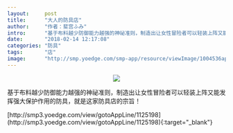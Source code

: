 ```yaml
---
layout:     post
title:      "大人的防具店"
author:     "作者：斐宫ふみ"
intro:      "基于布料越少防御能力越强的神祕准则，制造出让女性冒险者可以轻装上阵又能发挥强大保护作用的防具，就是这家防具店的宗旨！"
date:       "2018-02-14 12:17:08"
categories: "防具"
tags:       "店"
image:      "http://smp.yoedge.com/smp-app/resource/viewImage/1004536appline.png"
---
```

<div style="text-align: center">
<p><img src="http://smp.yoedge.com/smp-app/resource/viewImage/1004536appline.png"/></p>
</div>
<p class="post-meta">
<span>基于布料越少防御能力越强的神祕准则，制造出让女性冒险者可以轻装上阵又能发挥强大保护作用的防具，就是这家防具店的宗旨！</span>
</p>
[http://smp3.yoedge.com/view/gotoAppLine/1125198](http://smp3.yoedge.com/view/gotoAppLine/1125198){:target="_blank"}


